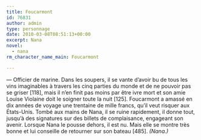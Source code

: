 ```yaml
---
title: Foucarmont
id: 76831
author: admin
type: personnage
date: 2010-03-08T08:51:13+00:00
excerpt: Nana
novel:
  - nana
rm_character_name_main: Foucarmont

---
```

— Officier de marine. Dans les soupers, il se vante d&rsquo;avoir bu de tous les vins imaginables à travers les cinq parties du monde et de ne pouvoir pas se griser [118], mais il n&rsquo;en finit pas moins par être ivre mort et son amie Louise Violaine doit le soigner toute la nuit [125]. Foucarmont a amassé en dix années de voyage une trentaine de mille francs, qu&rsquo;il veut risquer aux États-Unis. Tombé aux mains de Nana, il se ruine rapidement, il donne tout, jusqu&rsquo;à des signatures sur des billets de complaisance, engageant son avenir. Lorsque Nana le pousse dehors, il est nu. Mais elle se montre très bonne et lui conseille de retourner sur son bateau [485]. _(Nana.)_